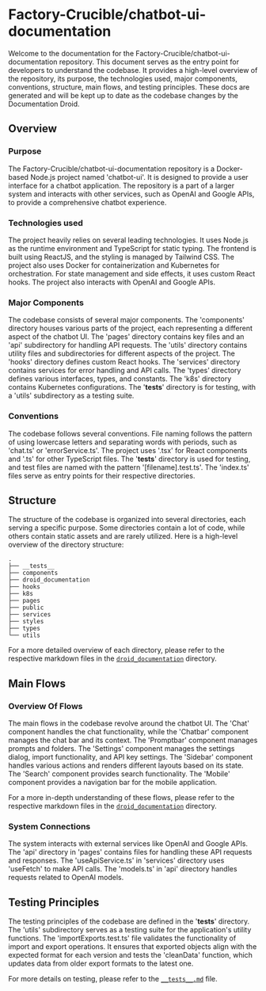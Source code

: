 
# Factory-Crucible/chatbot-ui-documentation

Welcome to the documentation for the Factory-Crucible/chatbot-ui-documentation repository. This document serves as the entry point for developers to understand the codebase. It provides a high-level overview of the repository, its purpose, the technologies used, major components, conventions, structure, main flows, and testing principles. These docs are generated and will be kept up to date as the codebase changes by the Documentation Droid.

## Overview

### Purpose

The Factory-Crucible/chatbot-ui-documentation repository is a Docker-based Node.js project named 'chatbot-ui'. It is designed to provide a user interface for a chatbot application. The repository is a part of a larger system and interacts with other services, such as OpenAI and Google APIs, to provide a comprehensive chatbot experience.

### Technologies used

The project heavily relies on several leading technologies. It uses Node.js as the runtime environment and TypeScript for static typing. The frontend is built using ReactJS, and the styling is managed by Tailwind CSS. The project also uses Docker for containerization and Kubernetes for orchestration. For state management and side effects, it uses custom React hooks. The project also interacts with OpenAI and Google APIs.

### Major Components

The codebase consists of several major components. The 'components' directory houses various parts of the project, each representing a different aspect of the chatbot UI. The 'pages' directory contains key files and an 'api' subdirectory for handling API requests. The 'utils' directory contains utility files and subdirectories for different aspects of the project. The 'hooks' directory defines custom React hooks. The 'services' directory contains services for error handling and API calls. The 'types' directory defines various interfaces, types, and constants. The 'k8s' directory contains Kubernetes configurations. The '**tests**' directory is for testing, with a 'utils' subdirectory as a testing suite.

### Conventions

The codebase follows several conventions. File naming follows the pattern of using lowercase letters and separating words with periods, such as 'chat.ts' or 'errorService.ts'. The project uses '.tsx' for React components and '.ts' for other TypeScript files. The '**tests**' directory is used for testing, and test files are named with the pattern '[filename].test.ts'. The 'index.ts' files serve as entry points for their respective directories.

## Structure

The structure of the codebase is organized into several directories, each serving a specific purpose. Some directories contain a lot of code, while others contain static assets and are rarely utilized. Here is a high-level overview of the directory structure:

```
.
├── __tests__
├── components
├── droid_documentation
├── hooks
├── k8s
├── pages
├── public
├── services
├── styles
├── types
└── utils
```

For a more detailed overview of each directory, please refer to the respective markdown files in the [`droid_documentation`](README.md) directory.

## Main Flows

### Overview Of Flows

The main flows in the codebase revolve around the chatbot UI. The 'Chat' component handles the chat functionality, while the 'Chatbar' component manages the chat bar and its context. The 'Promptbar' component manages prompts and folders. The 'Settings' component manages the settings dialog, import functionality, and API key settings. The 'Sidebar' component handles various actions and renders different layouts based on its state. The 'Search' component provides search functionality. The 'Mobile' component provides a navigation bar for the mobile application.

For a more in-depth understanding of these flows, please refer to the respective markdown files in the [`droid_documentation`](README.md) directory.

### System Connections

The system interacts with external services like OpenAI and Google APIs. The 'api' directory in 'pages' contains files for handling these API requests and responses. The 'useApiService.ts' in 'services' directory uses 'useFetch' to make API calls. The 'models.ts' in 'api' directory handles requests related to OpenAI models.

## Testing Principles

The testing principles of the codebase are defined in the '**tests**' directory. The 'utils' subdirectory serves as a testing suite for the application's utility functions. The 'importExports.test.ts' file validates the functionality of import and export operations. It ensures that exported objects align with the expected format for each version and tests the 'cleanData' function, which updates data from older export formats to the latest one.

For more details on testing, please refer to the [`__tests__.md`](__tests__.md) file.
